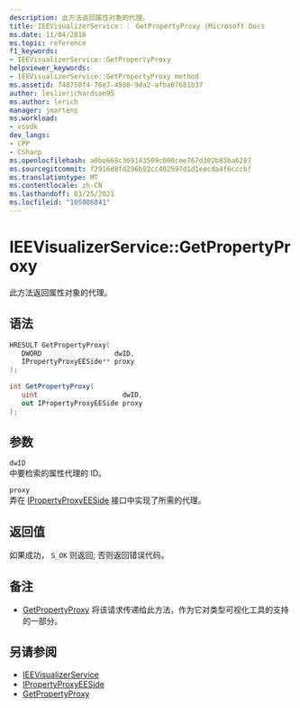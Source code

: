 ```yaml
---
description: 此方法返回属性对象的代理。
title: IEEVisualizerService：： GetPropertyProxy |Microsoft Docs
ms.date: 11/04/2016
ms.topic: reference
f1_keywords:
- IEEVisualizerService::GetPropertyProxy
helpviewer_keywords:
- IEEVisualizerService::GetPropertyProxy method
ms.assetid: 748750f4-76e7-4580-9da2-afba07681b37
author: leslierichardson95
ms.author: lerich
manager: jmartens
ms.workload:
- vssdk
dev_langs:
- CPP
- CSharp
ms.openlocfilehash: a0be668c369143509c000cee767d302b83ba6287
ms.sourcegitcommit: f2916d8fd296b92cc402597d1d1eecda4f6cccbf
ms.translationtype: MT
ms.contentlocale: zh-CN
ms.lasthandoff: 03/25/2021
ms.locfileid: "105086841"
---
```

# <a name="ieevisualizerservicegetpropertyproxy"></a>IEEVisualizerService::GetPropertyProxy
此方法返回属性对象的代理。

## <a name="syntax"></a>语法

```cpp
HRESULT GetPropertyProxy(
   DWORD                  dwID,
   IPropertyProxyEESide** proxy
);
```

```csharp
int GetPropertyProxy(
   uint                     dwID,
   out IPropertyProxyEESide proxy
);
```

## <a name="parameters"></a>参数
`dwID`\
中要检索的属性代理的 ID。

`proxy`\
弄在 [IPropertyProxyEESide](../../../extensibility/debugger/reference/ipropertyproxyeeside.md) 接口中实现了所需的代理。

## <a name="return-value"></a>返回值
 如果成功， `S_OK` 则返回; 否则返回错误代码。

## <a name="remarks"></a>备注
- [GetPropertyProxy](../../../extensibility/debugger/reference/ipropertyproxyprovider-getpropertyproxy.md) 将该请求传递给此方法，作为它对类型可视化工具的支持的一部分。

## <a name="see-also"></a>另请参阅
- [IEEVisualizerService](../../../extensibility/debugger/reference/ieevisualizerservice.md)
- [IPropertyProxyEESide](../../../extensibility/debugger/reference/ipropertyproxyeeside.md)
- [GetPropertyProxy](../../../extensibility/debugger/reference/ipropertyproxyprovider-getpropertyproxy.md)
